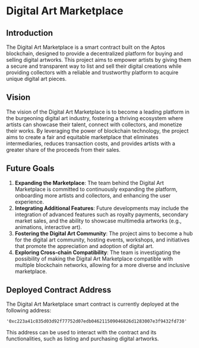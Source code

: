 # Digital Art Marketplace

## Introduction
The Digital Art Marketplace is a smart contract built on the Aptos blockchain, designed to provide a decentralized platform for buying and selling digital artworks. This project aims to empower artists by giving them a secure and transparent way to list and sell their digital creations while providing collectors with a reliable and trustworthy platform to acquire unique digital art pieces.

## Vision
The vision of the Digital Art Marketplace is to become a leading platform in the burgeoning digital art industry, fostering a thriving ecosystem where artists can showcase their talent, connect with collectors, and monetize their works. By leveraging the power of blockchain technology, the project aims to create a fair and equitable marketplace that eliminates intermediaries, reduces transaction costs, and provides artists with a greater share of the proceeds from their sales.

## Future Goals
1. **Expanding the Marketplace**: The team behind the Digital Art Marketplace is committed to continuously expanding the platform, onboarding more artists and collectors, and enhancing the user experience.
2. **Integrating Additional Features**: Future developments may include the integration of advanced features such as royalty payments, secondary market sales, and the ability to showcase multimedia artworks (e.g., animations, interactive art).
3. **Fostering the Digital Art Community**: The project aims to become a hub for the digital art community, hosting events, workshops, and initiatives that promote the appreciation and adoption of digital art.
4. **Exploring Cross-chain Compatibility**: The team is investigating the possibility of making the Digital Art Marketplace compatible with multiple blockchain networks, allowing for a more diverse and inclusive marketplace.

## Deployed Contract Address
The Digital Art Marketplace smart contract is currently deployed at the following address:

```
'0xc223a41c835d03d92f77752d07edb046211509046826d1283007e3f9432fd730'
```

This address can be used to interact with the contract and its functionalities, such as listing and purchasing digital artworks.